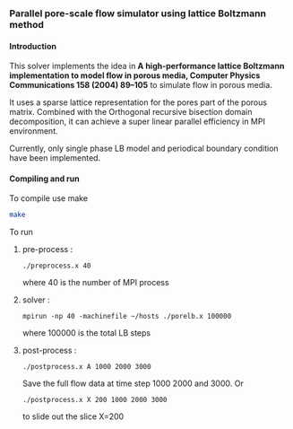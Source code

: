 ### Parallel pore-scale flow simulator using lattice Boltzmann method

#### Introduction

This solver implements the idea in **A high-performance lattice Boltzmann implementation to model flow in porous media, Computer Physics Communications 158 (2004) 89–105** to simulate flow in porous media.

It uses a sparse lattice representation for the pores part of the porous matrix.
Combined with the Orthogonal recursive bisection domain decomposition,
it can achieve a super linear parallel efficiency in MPI environment.

Currently, only single phase LB model and periodical boundary condition have been implemented.


#### Compiling and run
To compile use make

```bash
make
```

To run

1. pre-process  : 
    ```
    ./preprocess.x 40
    ``` 
    where 40 is the number of MPI process

2. solver       : 
    ```
    mpirun -np 40 -machinefile ~/hosts ./porelb.x 100000
    ```
    where 100000 is the total LB steps

3. post-process : 
    ```
    ./postprocess.x A 1000 2000 3000
    ```
    Save the full flow data at time step 1000 2000 and 3000.  Or 
    ```
    ./postprocess.x X 200 1000 2000 3000
    ```
    to slide out the slice X=200
